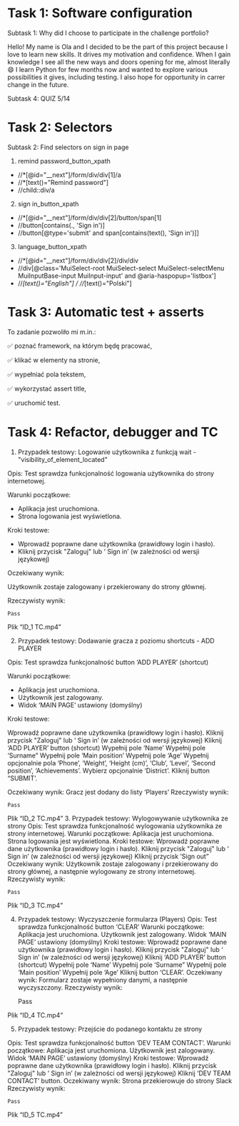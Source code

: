 # Task 1: Software configuration

Subtask 1: Why did I choose to participate in the challenge portfolio?

Hello! My name is Ola and I decided to be the part of this project because I love to learn new skills. It drives my motivation and confidence. When I gain knowledge I see all the new ways and doors opening for me, almost literally 😄
I learn Python for few months now and wanted to explore various possibilities it gives, including testing. I also hope for opportunity in carrer change in the future. 

Subtask 4: QUIZ
5/14

# Task 2: Selectors

Subtask 2: Find selectors on sign in page 

1. remind password_button_xpath
   
* //*[@id="__next"]/form/div/div[1]/a
* //*[text()="Remind password"]
* //child::div/a
   
2. sign in_button_xpath
   
* //*[@id="__next"]/form/div/div[2]/button/span[1]
* //button[contains(., 'Sign in')]
* //button[@type='submit' and span[contains(text(), 'Sign in')]]

3. language_button_xpath

* //*[@id="__next"]/form/div/div[2]/div/div
* //div[@class='MuiSelect-root MuiSelect-select MuiSelect-selectMenu MuiInputBase-input MuiInput-input' and @aria-haspopup='listbox']
* //*[text()="English"] / //*[text()="Polski"]


# Task 3: Automatic test + asserts

To zadanie pozwoliło mi m.in.:

✅ poznać framework, na którym będę pracować,

✅ klikać w elementy na stronie,

✅ wypełniać pola tekstem,

✅ wykorzystać assert title, 

✅ uruchomić test.


# Task 4: Refactor, debugger and TC

1. Przypadek testowy: Logowanie użytkownika z funkcją wait - "visibility_of_element_located"

Opis: Test sprawdza funkcjonalność logowania użytkownika do strony internetowej.

Warunki początkowe:
- Aplikacja jest uruchomiona.
- Strona logowania jest wyświetlona.

Kroki testowe:

- Wprowadź poprawne dane użytkownika (prawidłowy login i hasło).
- Kliknij przycisk "Zaloguj" lub ‘ Sign in’ (w zależności od wersji językowej)

Oczekiwany wynik:

Użytkownik zostaje zalogowany i przekierowany do strony głównej.

Rzeczywisty wynik:

	Pass


Plik “ID_1 TC.mp4”

2. Przypadek testowy: Dodawanie gracza z poziomu shortcuts - ADD PLAYER

Opis: Test sprawdza funkcjonalność button ‘ADD PLAYER’ (shortcut)

Warunki początkowe:

- Aplikacja jest uruchomiona.
- Użytkownik jest zalogowany.
- Widok ‘MAIN PAGE’ ustawiony (domyślny)

Kroki testowe:

Wprowadź poprawne dane użytkownika (prawidłowy login i hasło).
Kliknij przycisk "Zaloguj" lub ‘ Sign in’ (w zależności od wersji językowej)
Kliknij ‘ADD PLAYER’ button (shortcut)
Wypełnij pole ‘Name’ 
Wypełnij pole ‘Surname”
Wypełnij pole ‘Main position’
Wypełnij pole ‘Age’
Wypełnij opcjonalnie pola ‘Phone’, ‘Weight’, ‘Height (cm)’, ‘Club’, ‘Level’, ‘Second position’, ‘Achievements’.
Wybierz opcjonalnie ‘District’.
Kliknij button “SUBMIT’.

Oczekiwany wynik:
Gracz jest dodany do listy ‘Players’
Rzeczywisty wynik:

	Pass


Plik “ID_2 TC.mp4”
3. Przypadek testowy: Wylogowywanie użytkownika ze strony
Opis: Test sprawdza funkcjonalność wylogowania użytkownika ze strony internetowej.
Warunki początkowe:
Aplikacja jest uruchomiona.
Strona logowania jest wyświetlona.
Kroki testowe:
Wprowadź poprawne dane użytkownika (prawidłowy login i hasło).
Kliknij przycisk "Zaloguj" lub ‘ Sign in’ (w zależności od wersji językowej)
Kliknij przycisk ‘Sign out”
Oczekiwany wynik:
Użytkownik zostaje zalogowany i przekierowany do strony głównej, a następnie wylogowany ze strony internetowej.
Rzeczywisty wynik:

	Pass

Plik “ID_3 TC.mp4”

4. Przypadek testowy: Wyczyszczenie formularza (Players)
Opis: Test sprawdza funkcjonalność button ‘CLEAR’
Warunki początkowe:
Aplikacja jest uruchomiona.
Użytkownik jest zalogowany.
Widok ‘MAIN PAGE’ ustawiony (domyślny)
Kroki testowe:
Wprowadź poprawne dane użytkownika (prawidłowy login i hasło).
Kliknij przycisk "Zaloguj" lub ‘ Sign in’ (w zależności od wersji językowej)
Kliknij ‘ADD PLAYER’ button (shortcut)
Wypełnij pole ‘Name’ 
Wypełnij pole ‘Surname”
Wypełnij pole ‘Main position’
Wypełnij pole ‘Age’
Kliknij button ‘CLEAR’.
Oczekiwany wynik:
Formularz zostaje wypełniony danymi, a następnie wyczyszczony.
Rzeczywisty wynik:

	Pass

Plik “ID_4 TC.mp4”


5. Przypadek testowy: Przejście do podanego kontaktu ze strony 

Opis: Test sprawdza funkcjonalność button ‘DEV TEAM CONTACT’.
Warunki początkowe:
Aplikacja jest uruchomiona.
Użytkownik jest zalogowany.
Widok ‘MAIN PAGE’ ustawiony (domyślny)
Kroki testowe:
Wprowadź poprawne dane użytkownika (prawidłowy login i hasło).
Kliknij przycisk "Zaloguj" lub ‘ Sign in’ (w zależności od wersji językowej)
Kliknij ‘DEV TEAM CONTACT’ button.
Oczekiwany wynik:
Strona przekierowuje do strony Slack
Rzeczywisty wynik:

	Pass


Plik “ID_5 TC.mp4”

